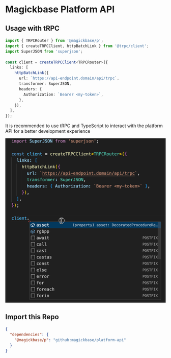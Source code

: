 # Magickbase Platform API

## Usage with tRPC

```ts
import { TRPCRouter } from '@magickbase/p';
import { createTRPCClient, httpBatchLink } from '@trpc/client';
import SuperJSON from 'superjson';

const client = createTRPCClient<TRPCRouter>({
  links: [
    httpBatchLink({
      url: `https://api-endpoint.domain/api/trpc`,
      transformer: SuperJSON,
      headers: {
        Authorization: `Bearer <my-token>`,
      },
    }),
  ],
});
```

It is recommended to use tRPC and TypeScript to interact with the platform API for a better development experience

![](./assets/p-client.gif)

## Import this Repo

```json
{
  "dependencies": {
    "@magickbase/p": "github:magickbase/platform-api"
  }
}
```
